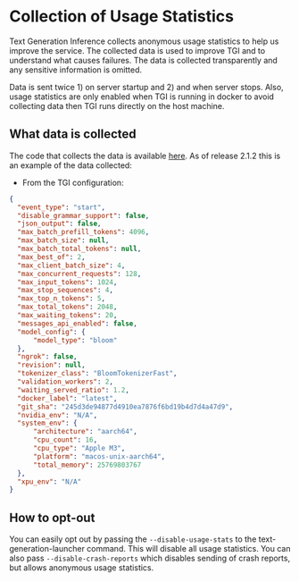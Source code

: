 
# Collection of Usage Statistics

Text Generation Inference collects anonymous usage statistics to help us improve the service. The collected data is used to improve TGI and to understand what causes failures. The data is collected transparently and any sensitive information is omitted.

Data is sent twice 1) on server startup and 2) and when server stops. Also, usage statistics are only enabled when TGI is running in docker to avoid collecting data then TGI runs directly on the host machine.

## What data is collected

The code that collects the data is available [here](https://github.com/huggingface/text-generation-inference/blob/main/router/src/usage_stats.rs).
As of release 2.1.2 this is an example of the data collected:

- From the TGI configuration:
```json
{
  "event_type": "start",
  "disable_grammar_support": false,
  "json_output": false,
  "max_batch_prefill_tokens": 4096,
  "max_batch_size": null,
  "max_batch_total_tokens": null,
  "max_best_of": 2,
  "max_client_batch_size": 4,
  "max_concurrent_requests": 128,
  "max_input_tokens": 1024,
  "max_stop_sequences": 4,
  "max_top_n_tokens": 5,
  "max_total_tokens": 2048,
  "max_waiting_tokens": 20,
  "messages_api_enabled": false,
  "model_config": {
      "model_type": "bloom"
  },
  "ngrok": false,
  "revision": null,
  "tokenizer_class": "BloomTokenizerFast",
  "validation_workers": 2,
  "waiting_served_ratio": 1.2,
  "docker_label": "latest",
  "git_sha": "245d3de94877d4910ea7876f6bd19b4d7d4a47d9",
  "nvidia_env": "N/A",
  "system_env": {
      "architecture": "aarch64",
      "cpu_count": 16,
      "cpu_type": "Apple M3",
      "platform": "macos-unix-aarch64",
      "total_memory": 25769803767
  },
  "xpu_env": "N/A"
}
```

## How to opt-out

You can easily opt out by passing the `--disable-usage-stats` to the text-generation-launcher command. This will disable all usage statistics. You can also pass `--disable-crash-reports` which disables sending of crash reports, but allows anonymous usage statistics.
